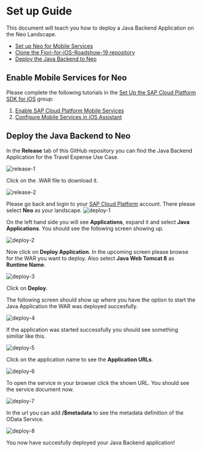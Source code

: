 # Set up Guide

This document will teach you how to deploy a Java Backend Application on the Neo Landscape.

* [Set up Neo for Mobile Services](#setupneo)
* [Clone the Fiori-for-iOS-Roadshow-19 repository](#clonerepo)
* [Deploy the Java Backend to Neo](#deployapp)

<a name="setupneo"/>

## Enable Mobile Services for Neo

Please complete the following tutorials in the [Set Up the SAP Cloud Platform SDK for iOS](https://developers.sap.com/group.ios-sdk-setup.html) group:

1. [Enable SAP Cloud Platform Mobile Services](https://developers.sap.com/tutorials/fiori-ios-hcpms-setup.html)
2. [Configure Mobile Services in iOS Assistant](https://developers.sap.com/tutorials/fiori-ios-scpms-configure-ms-assistant.html)

<a name="deployapp"/>

## Deploy the Java Backend to Neo
In the **Release** tab of this GitHub repository you can find the Java Backend Application for the Travel Expense Use Case. 

![release-1](https://user-images.githubusercontent.com/9074514/60281608-82cefc00-9905-11e9-8b6c-26ef8b95b720.png)

Click on the .WAR file to download it.

![release-2](https://user-images.githubusercontent.com/9074514/60281609-82cefc00-9905-11e9-867b-cb63fb6de870.png)

Please go back and login to your [SAP Cloud Platform](https://account.hanatrial.ondemand.com/) account. There please select **Neo** as your landscape.
![deploy-1](https://github.wdf.sap.corp/storage/user/16334/files/23b29480-823e-11e9-8380-6710eb5bc6bb)

On the left hand side you will see **Applications**, expand it and select **Java Applications**. You should see the following screen showing up.

![deploy-2](https://github.wdf.sap.corp/storage/user/16334/files/257c5800-823e-11e9-9a26-30a9bb795ddb)

Now click on **Deploy Application**. In the upcoming screen please browse for the WAR you want to deploy. Also select **Java Web Tomcat 8** as **Runtime Name**.

![deploy-3](https://github.wdf.sap.corp/storage/user/16334/files/26ad8500-823e-11e9-8219-77276e6f077e)

Click on **Deploy**.

The following screen should show up where you have the option to start the Java Application the WAR was deployed succesfully.

![deploy-4](https://github.wdf.sap.corp/storage/user/16334/files/27deb200-823e-11e9-9b2d-15987c4242ce)

If the application was started successfully you should see something similiar like this.

![deploy-5](https://github.wdf.sap.corp/storage/user/16334/files/29a87580-823e-11e9-8805-6b6230778beb)

Click on the application name to see the **Application URLs**.

![deploy-6](https://github.wdf.sap.corp/storage/user/16334/files/2b723900-823e-11e9-95dd-ef1b5e9154e9)

To open the service in your browser click the shown URL. You should see the service document now.

![deploy-7](https://github.wdf.sap.corp/storage/user/16334/files/2f05c000-823e-11e9-9509-5e5b3bbd5a8e)

In the url you can add **/$metadata** to see the metadata definition of the OData Service.

![deploy-8](https://github.wdf.sap.corp/storage/user/16334/files/3200b080-823e-11e9-8230-b746c7efee77)

You now have succesfully deployed your Java Backend application!
